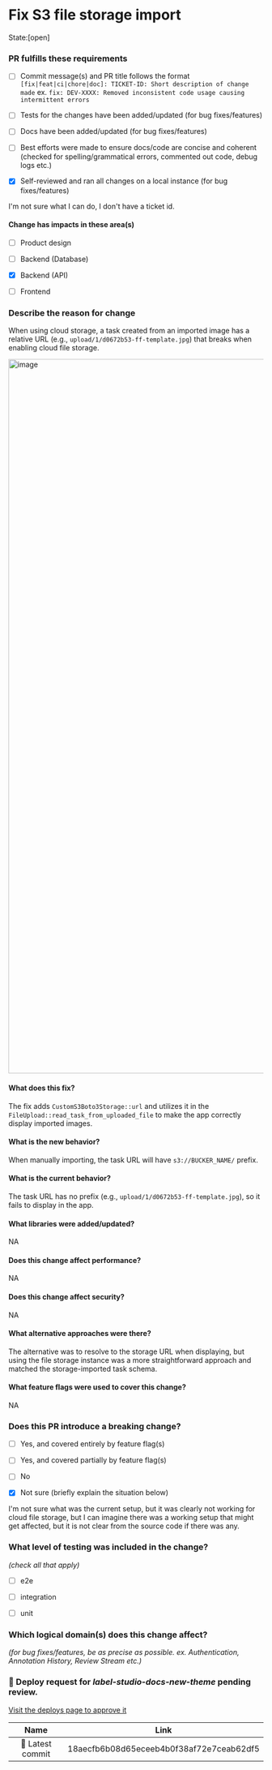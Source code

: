 # Fix S3 file storage import 
State:[open]
### PR fulfills these requirements

- [ ] Commit message(s) and PR title follows the format `[fix|feat|ci|chore|doc]: TICKET-ID: Short description of change made` ex. `fix: DEV-XXXX: Removed inconsistent code usage causing intermittent errors`
- [ ] Tests for the changes have been added/updated (for bug fixes/features)
- [ ] Docs have been added/updated (for bug fixes/features)
- [ ] Best efforts were made to ensure docs/code are concise and coherent (checked for spelling/grammatical errors, commented out code, debug logs etc.)
- [x] Self-reviewed and ran all changes on a local instance (for bug fixes/features)

I'm not sure what I can do, I don't have a ticket id.

#### Change has impacts in these area(s)

- [ ] Product design
- [ ] Backend (Database)
- [x] Backend (API)
- [ ] Frontend

### Describe the reason for change

When using cloud storage, a task created from an imported image has a relative URL (e.g., `upload/1/d0672b53-ff-template.jpg`) that breaks when enabling cloud file storage.

<img width="1409" alt="image" src="https://github.com/user-attachments/assets/09c5065c-5314-4f3c-9e64-3bcc39749b82" />

#### What does this fix?

The fix adds `CustomS3Boto3Storage::url` and utilizes it in the `FileUpload::read_task_from_uploaded_file` to make the app correctly display imported images.

#### What is the new behavior?

When manually importing, the task URL will have `s3://BUCKER_NAME/` prefix.


#### What is the current behavior?

The task URL has no prefix (e.g., `upload/1/d0672b53-ff-template.jpg`), so it fails to display in the app.

#### What libraries were added/updated?

NA

#### Does this change affect performance?

NA

#### Does this change affect security?

NA

#### What alternative approaches were there?

The alternative was to resolve to the storage URL when displaying, but using the file storage instance was a more straightforward approach and matched the storage-imported task schema.

#### What feature flags were used to cover this change?

NA

### Does this PR introduce a breaking change?

- [ ] Yes, and covered entirely by feature flag(s)
- [ ] Yes, and covered partially by feature flag(s)
- [ ] No
- [x] Not sure (briefly explain the situation below)

I'm not sure what was the current setup, but it was clearly not working for cloud file storage, but I can imagine there was a working setup that might get affected, but it is not clear from the source code if there was any.

### What level of testing was included in the change?
_(check all that apply)_
- [ ] e2e
- [ ] integration
- [ ] unit



### Which logical domain(s) does this change affect?
_(for bug fixes/features, be as precise as possible. ex. Authentication, Annotation History, Review Stream etc.)_

### <span aria-hidden="true">👷</span> Deploy request for *label-studio-docs-new-theme* pending review.
[Visit the deploys page to approve it](https://app.netlify.com/sites/label-studio-docs-new-theme/deploys)

|  Name | Link |
|:-:|------------------------|
|<span aria-hidden="true">🔨</span> Latest commit | 18aecfb6b08d65eceeb4b0f38af72e7ceab62df5 |